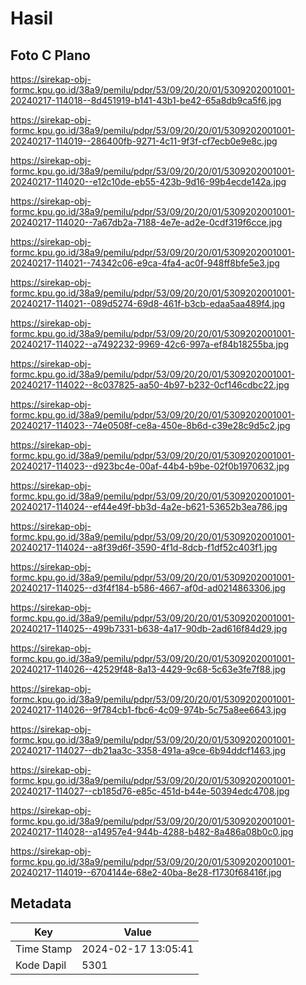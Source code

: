 # Hasil

## Foto C Plano

https://sirekap-obj-formc.kpu.go.id/38a9/pemilu/pdpr/53/09/20/20/01/5309202001001-20240217-114018--8d451919-b141-43b1-be42-65a8db9ca5f6.jpg

https://sirekap-obj-formc.kpu.go.id/38a9/pemilu/pdpr/53/09/20/20/01/5309202001001-20240217-114019--286400fb-9271-4c11-9f3f-cf7ecb0e9e8c.jpg

https://sirekap-obj-formc.kpu.go.id/38a9/pemilu/pdpr/53/09/20/20/01/5309202001001-20240217-114020--e12c10de-eb55-423b-9d16-99b4ecde142a.jpg

https://sirekap-obj-formc.kpu.go.id/38a9/pemilu/pdpr/53/09/20/20/01/5309202001001-20240217-114020--7a67db2a-7188-4e7e-ad2e-0cdf319f6cce.jpg

https://sirekap-obj-formc.kpu.go.id/38a9/pemilu/pdpr/53/09/20/20/01/5309202001001-20240217-114021--74342c06-e9ca-4fa4-ac0f-948ff8bfe5e3.jpg

https://sirekap-obj-formc.kpu.go.id/38a9/pemilu/pdpr/53/09/20/20/01/5309202001001-20240217-114021--089d5274-69d8-461f-b3cb-edaa5aa489f4.jpg

https://sirekap-obj-formc.kpu.go.id/38a9/pemilu/pdpr/53/09/20/20/01/5309202001001-20240217-114022--a7492232-9969-42c6-997a-ef84b18255ba.jpg

https://sirekap-obj-formc.kpu.go.id/38a9/pemilu/pdpr/53/09/20/20/01/5309202001001-20240217-114022--8c037825-aa50-4b97-b232-0cf146cdbc22.jpg

https://sirekap-obj-formc.kpu.go.id/38a9/pemilu/pdpr/53/09/20/20/01/5309202001001-20240217-114023--74e0508f-ce8a-450e-8b6d-c39e28c9d5c2.jpg

https://sirekap-obj-formc.kpu.go.id/38a9/pemilu/pdpr/53/09/20/20/01/5309202001001-20240217-114023--d923bc4e-00af-44b4-b9be-02f0b1970632.jpg

https://sirekap-obj-formc.kpu.go.id/38a9/pemilu/pdpr/53/09/20/20/01/5309202001001-20240217-114024--ef44e49f-bb3d-4a2e-b621-53652b3ea786.jpg

https://sirekap-obj-formc.kpu.go.id/38a9/pemilu/pdpr/53/09/20/20/01/5309202001001-20240217-114024--a8f39d6f-3590-4f1d-8dcb-f1df52c403f1.jpg

https://sirekap-obj-formc.kpu.go.id/38a9/pemilu/pdpr/53/09/20/20/01/5309202001001-20240217-114025--d3f4f184-b586-4667-af0d-ad0214863306.jpg

https://sirekap-obj-formc.kpu.go.id/38a9/pemilu/pdpr/53/09/20/20/01/5309202001001-20240217-114025--499b7331-b638-4a17-90db-2ad616f84d29.jpg

https://sirekap-obj-formc.kpu.go.id/38a9/pemilu/pdpr/53/09/20/20/01/5309202001001-20240217-114026--42529f48-8a13-4429-9c68-5c63e3fe7f88.jpg

https://sirekap-obj-formc.kpu.go.id/38a9/pemilu/pdpr/53/09/20/20/01/5309202001001-20240217-114026--9f784cb1-fbc6-4c09-974b-5c75a8ee6643.jpg

https://sirekap-obj-formc.kpu.go.id/38a9/pemilu/pdpr/53/09/20/20/01/5309202001001-20240217-114027--db21aa3c-3358-491a-a9ce-6b94ddcf1463.jpg

https://sirekap-obj-formc.kpu.go.id/38a9/pemilu/pdpr/53/09/20/20/01/5309202001001-20240217-114027--cb185d76-e85c-451d-b44e-50394edc4708.jpg

https://sirekap-obj-formc.kpu.go.id/38a9/pemilu/pdpr/53/09/20/20/01/5309202001001-20240217-114028--a14957e4-944b-4288-b482-8a486a08b0c0.jpg

https://sirekap-obj-formc.kpu.go.id/38a9/pemilu/pdpr/53/09/20/20/01/5309202001001-20240217-114019--6704144e-68e2-40ba-8e28-f1730f68416f.jpg


## Metadata

| Key        | Value               |
| ---------- | ------------------- |
| Time Stamp | 2024-02-17 13:05:41 |
| Kode Dapil | 5301                |



